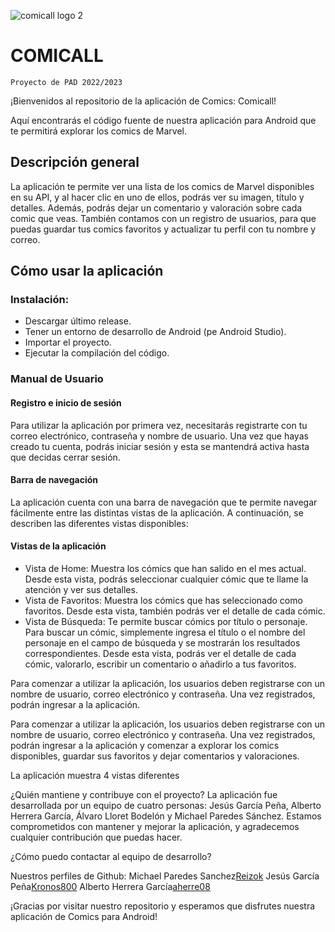 ![comicall logo 2](https://user-images.githubusercontent.com/99362257/234566145-e1c9ef44-e53a-4bd1-9cd1-bc1d0634910f.png)

# COMICALL

`Proyecto de PAD 2022/2023`

¡Bienvenidos al repositorio de la aplicación de Comics: Comicall!

Aquí encontrarás el código fuente de nuestra aplicación para Android que te permitirá explorar los comics de Marvel.

## Descripción general
La aplicación te permite ver una lista de los comics de Marvel disponibles en su API, y al hacer clic en uno de ellos, podrás ver su imagen, título y detalles. Además, podrás dejar un comentario y valoración sobre cada comic que veas. También contamos con un registro de usuarios, para que puedas guardar tus comics favoritos y actualizar tu perfil con tu nombre y correo.

## Cómo usar la aplicación

### Instalación:

* Descargar último release.
* Tener un entorno de desarrollo de Android (pe Android Studio).
* Importar el proyecto.
* Ejecutar la compilación del código.

### Manual de Usuario

#### Registro e inicio de sesión

Para utilizar la aplicación por primera vez, necesitarás registrarte con tu correo electrónico, contraseña y nombre de usuario. Una vez que hayas creado tu cuenta, podrás iniciar sesión y esta se mantendrá activa hasta que decidas cerrar sesión.

#### Barra de navegación

La aplicación cuenta con una barra de navegación que te permite navegar fácilmente entre las distintas vistas de la aplicación. A continuación, se describen las diferentes vistas disponibles:

#### Vistas de la aplicación

* Vista de Home: Muestra los cómics que han salido en el mes actual. Desde esta vista, podrás seleccionar cualquier cómic que te llame la atención y ver sus detalles. 
* Vista de Favoritos: Muestra los cómics que has seleccionado como favoritos. Desde esta vista, también podrás ver el detalle de cada cómic.
* Vista de Búsqueda: Te permite buscar cómics por título o personaje. Para buscar un cómic, simplemente ingresa el título o el nombre del personaje en el campo de búsqueda y se mostrarán los resultados correspondientes. Desde esta vista, podrás ver el detalle de cada cómic, valorarlo, escribir un comentario o añadirlo a tus favoritos.

Para comenzar a utilizar la aplicación, los usuarios deben registrarse con un nombre de usuario, correo electrónico y contraseña. Una vez registrados, podrán ingresar a la aplicación.

Para comenzar a utilizar la aplicación, los usuarios deben registrarse con un nombre de usuario, correo electrónico y contraseña. Una vez registrados, podrán ingresar a la aplicación y comenzar a explorar los comics disponibles, guardar sus favoritos y dejar comentarios y valoraciones.

La aplicación muestra 4 vistas diferentes

¿Quién mantiene y contribuye con el proyecto?
La aplicación fue desarrollada por un equipo de cuatro personas: Jesús García Peña, Alberto Herrera García, Álvaro Lloret Bodelón y Michael Paredes Sánchez. Estamos comprometidos con mantener y mejorar la aplicación, y agradecemos cualquier contribución que puedas hacer.

¿Cómo puedo contactar al equipo de desarrollo?

Nuestros perfiles de Github:
Michael Paredes Sanchez[Reizok](https://github.com/Reizok)
Jesús García Peña[Kronos800](https://github.com/Kronos800)
Alberto Herrera García[aherre08](https://github.com/aherre08)



¡Gracias por visitar nuestro repositorio y esperamos que disfrutes nuestra aplicación de Comics para Android!
